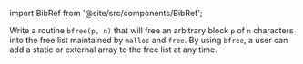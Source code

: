 import BibRef from '@site/src/components/BibRef';

Write a routine `bfree(p, n)` that will free an arbitrary block `p`
of `n` characters into the free list maintained by `malloc` and `free`. By using
`bfree`, a user can add a static or external array to the free list at any time. <BibRef id='KR1988' pages='p. 189'></BibRef>